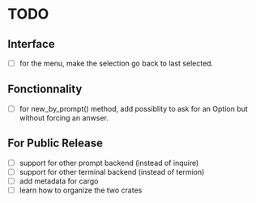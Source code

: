 # TODO

## Interface

- [ ] for the menu, make the selection go back to last selected.

## Fonctionnality

- [ ] for new_by_prompt() method, add possiblity to ask for an Option<T> but without forcing an anwser.

## For Public Release

- [ ] support for other prompt backend (instead of inquire)
- [ ] support for other terminal backend (instead of termion)
- [ ] add metadata for cargo
- [ ] learn how to organize the two crates